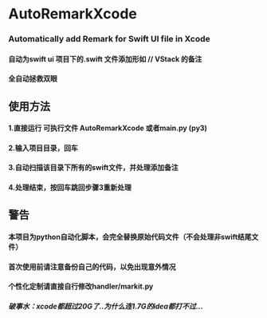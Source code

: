 # AutoRemarkXcode

### Automatically add Remark for Swift UI file in Xcode

#### 自动为swift ui 项目下的.swift 文件添加形如 // VStack 的备注
#### 全自动拯救双眼 


## 使用方法

#### 1.直接运行 可执行文件 AutoRemarkXcode 或者main.py (py3)
#### 2.输入项目目录，回车
#### 3.自动扫描该目录下所有的swift文件，并处理添加备注
#### 4.处理结束，按回车跳回步骤3重新处理

## 警告

#### 本项目为python自动化脚本，会完全替换原始代码文件（不会处理非swift结尾文件）
#### 首次使用前请注意备份自己的代码，以免出现意外情况
#### 个性化定制请直接自行修改handler/markit.py


##### 破事水：xcode都超过20G了..为什么连1.7G的idea都打不过...
